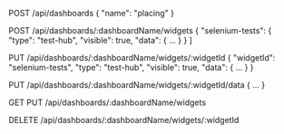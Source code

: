 
POST /api/dashboards
{
    "name": "placing"
}


POST /api/dashboards/:dashboardName/widgets
{
    "selenium-tests": {
        "type": "test-hub",
        "visible": true,
        "data": {
            ...
        }
    }
]


PUT /api/dashboards/:dashboardName/widgets/:widgetId
{
    "widgetId": "selenium-tests",
    "type": "test-hub",
    "visible": true,
    "data": {
        ...
    }
}

PUT /api/dashboards/:dashboardName/widgets/:widgetId/data
{
    ...
}


GET PUT /api/dashboards/:dashboardName/widgets


DELETE /api/dashboards/:dashboardName/widgets/:widgetId



